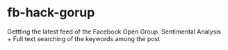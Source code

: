 # fb-hack-gorup
Gettting the latest feed of the Facebook Open Group. Sentimental Analysis + Full text searching of the keywords among the post
